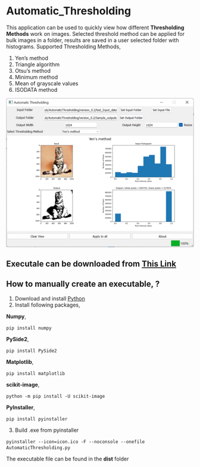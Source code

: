 # Automatic_Thresholding

This application can be used to quickly view how different **Thresholding Methods** work on images. Selected threshold method can be applied for bulk images in a folder, results are saved in a user selected folder with histograms.
Supported Thresholding Methods,
1. Yen’s method
2. Triangle algorithm
3. Otsu’s method
4. Minimum method
5. Mean of grayscale values
6. ISODATA method

![APP Screenshot](Screenshot_v0.2.PNG)

## Executale can be downloaded from [This Link]([https://drive.google.com/file/d/1-In2zPExB9P4kbyCyba5jiUC8uRcHIk4/view?usp=sharing](https://drive.google.com/drive/folders/1olS4IKRiPtpX-ii3u4-75_JsBRmyryDd?usp=sharing))

## How to manually create an executable, ?

1. Download and install [Python](https://www.python.org/downloads/)
2. Install  following packages,

**Numpy**,
```
pip install numpy
```
**PySide2**,
```
pip install PySide2
```
**Matplotlib**,
```
pip install matplotlib
```
**scikit-image**,
```
python -m pip install -U scikit-image
```
**PyInstaller**,
```
pip install pyinstaller
```
3. Build .exe from pyinstaller
```
pyinstaller --icon=icon.ico -F --noconsole --onefile AutomaticThresholding.py
```

The executable file can be found in the **dist** folder 



